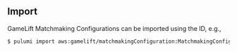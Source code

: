 ## Import

GameLift Matchmaking Configurations can be imported using the ID, e.g.,

```sh
$ pulumi import aws:gamelift/matchmakingConfiguration:MatchmakingConfiguration example <matchmakingconfiguration-id>
```
